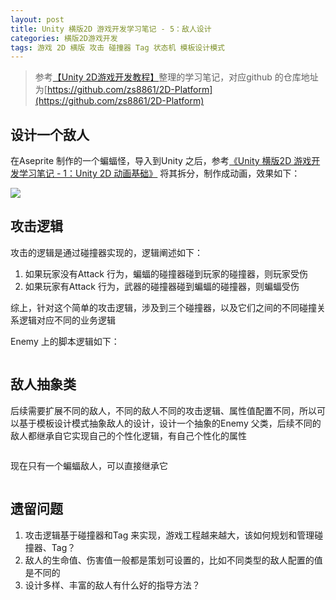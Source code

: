 ```yaml
---
layout: post
title: Unity 横版2D 游戏开发学习笔记 - 5：敌人设计
categories: 横版2D游戏开发
tags: 游戏 2D 横版 攻击 碰撞器 Tag 状态机 模板设计模式 
---
```


>参考[【Unity 2D游戏开发教程】](https://www.bilibili.com/video/BV1sE411L7kV)整理的学习笔记，对应github 的仓库地址为[https://github.com/zs8861/2D-Platform](https://github.com/zs8861/2D-Platform)

## 设计一个敌人

在Aseprite 制作的一个蝙蝠怪，导入到Unity 之后，参考[《Unity 横版2D 游戏开发学习笔记 - 1：Unity 2D 动画基础》](https://xumenger.github.io/1-unity-2d-game-20241026/) 将其拆分，制作成动画，效果如下：

![](../media/image/2024-10-28/.gif)

## 攻击逻辑

攻击的逻辑是通过碰撞器实现的，逻辑阐述如下：

1. 如果玩家没有Attack 行为，蝙蝠的碰撞器碰到玩家的碰撞器，则玩家受伤
2. 如果玩家有Attack 行为，武器的碰撞器碰到蝙蝠的碰撞器，则蝙蝠受伤

综上，针对这个简单的攻击逻辑，涉及到三个碰撞器，以及它们之间的不同碰撞关系逻辑对应不同的业务逻辑

Enemy 上的脚本逻辑如下：

```c#

```

## 敌人抽象类

后续需要扩展不同的敌人，不同的敌人不同的攻击逻辑、属性值配置不同，所以可以基于模板设计模式抽象敌人的设计，设计一个抽象的Enemy 父类，后续不同的敌人都继承自它实现自己的个性化逻辑，有自己个性化的属性

```c#

```

现在只有一个蝙蝠敌人，可以直接继承它

```c#

```


## 遗留问题

1. 攻击逻辑基于碰撞器和Tag 来实现，游戏工程越来越大，该如何规划和管理碰撞器、Tag？
2. 敌人的生命值、伤害值一般都是策划可设置的，比如不同类型的敌人配置的值是不同的
3. 设计多样、丰富的敌人有什么好的指导方法？
